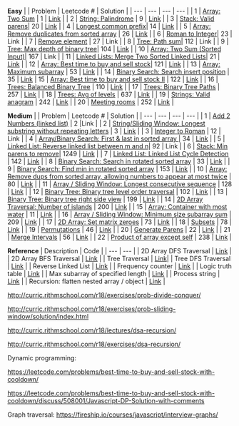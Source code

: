**Easy**
|     | Problem | Leetcode # | Solution |
| --- | ---     | ---        | ---      |
| 1 | [Array: Two Sum](https://leetcode.com/problems/two-sum/) | 1 | [Link](https://github.com/joanne-wu-hoo/problem-solving/blob/master/leetcode/easy/1-two-sum.js) |
| 2 | [String: Palindrome](https://leetcode.com/problems/palindrome-number/) | 9 | [Link](https://github.com/joanne-wu-hoo/problem-solving/blob/master/leetcode/easy/9-is-palindrome.js) |
| 3 | [Stack: Valid parens](https://leetcode.com/problems/valid-parentheses/)| 20 | [Link](https://github.com/joanne-wu-hoo/problem-solving/blob/master/leetcode/easy/20-is-valid-parens.js) |
| 4 | [Longest common prefix](https://leetcode.com/problems/longest-common-prefix/)| 14 | [Link](https://github.com/joanne-wu-hoo/problem-solving/blob/master/leetcode/easy/14-longest-common-prefix.js) |
| 5 | [Array: Remove duplicates from sorted array](https://leetcode.com/problems/remove-duplicates-from-sorted-array/) | 26 | [Link](https://github.com/joanne-wu-hoo/problem-solving/blob/master/leetcode/easy/26-remove-dups-in-place.js) |
| 6 | [Roman to Integer](https://leetcode.com/problems/roman-to-integer/)| 23 | Link |
| 7 | [Remove element](https://leetcode.com/problems/remove-element/) | 27  | Link |
| 8 | [Tree: Path sum](https://leetcode.com/problems/path-sum)| 112 | Link |
| 9 | [Tree: Max depth of binary tree](https://leetcode.com/problems/maximum-depth-of-binary-tree/)| 104 | [Link](https://github.com/joanne-wu-hoo/problem-solving/blob/master/leetcode/easy/104-max-depth.js) |
| 10 | [Array: Two Sum (Sorted Input)](https://leetcode.com/problems/two-sum-ii-input-array-is-sorted/)| 167 | Link |
| 11 | [Linked Lists: Merge Two Sorted Linked Lists](https://leetcode.com/problems/merge-two-sorted-lists/)| 21 | [Link](https://github.com/joanne-wu-hoo/problem-solving/blob/master/leetcode/easy/21-merge-two-sorted-linked-lists.js) |
| 12 | [Array: Best time to buy and sell stock](https://leetcode.com/problems/best-time-to-buy-and-sell-stock/)| 121 | [Link](https://github.com/joanne-wu-hoo/problem-solving/blob/master/leetcode/easy/121-best-time-to-buy-and-sell-stock.js) |
| 13 | [Array: Maximum subarray](https://leetcode.com/problems/maximum-subarray/) | 53 | [Link](https://github.com/joanne-wu-hoo/problem-solving/blob/master/leetcode/easy/53-max-subarray.js) |
| 14 | [Binary Search: Search insert position](https://leetcode.com/problems/search-insert-position/) | 35 | [Link](https://github.com/joanne-wu-hoo/problem-solving/blob/master/leetcode/easy/35-search-insert-position.js)
| 15 | [Array: Best time to buy and sell stock II](https://leetcode.com/problems/best-time-to-buy-and-sell-stock-ii/) | 122 | [Link](https://github.com/joanne-wu-hoo/problem-solving/blob/master/leetcode/easy/122-best-time-to-buy-and-sell-stock-ii.js) |
| 16 | [Trees: Balanced Binary Tree](https://leetcode.com/problems/balanced-binary-tree/) | 110 | [Link](https://github.com/joanne-wu-hoo/problem-solving/blob/master/leetcode/easy/110-balanced-binary-tree.js) | 
| 17 | [Trees: Binary Tree Paths](https://leetcode.com/problems/binary-tree-paths/) | 257 | [Link](https://github.com/joanne-wu-hoo/problem-solving/blob/master/leetcode/easy/110-balanced-binary-tree.js) |
| 18 | [Trees: Avg of levels](https://leetcode.com/problems/average-of-levels-in-binary-tree/) |  637 | [Link](https://github.com/joanne-wu-hoo/problem-solving/blob/master/leetcode/easy/637-avg-of-levels-in-binary-tree.js) |
| 19 | [Strings: Valid anagram](https://leetcode.com/problems/valid-anagram/) | 242 | [Link](https://github.com/joanne-wu-hoo/problem-solving/blob/master/leetcode/easy/242-valid-anagram.js) |
| 20 | [Meeting rooms](https://leetcode.com/problems/meeting-rooms/) | 252 | [Link](https://github.com/joanne-wu-hoo/problem-solving/blob/master/leetcode/easy/252-meeting-rooms.js) | 
 
**Medium**
|     | Problem | Leetcode # | Solution |
| --- | ---     | ---        | ---      |
| 1 | [Add 2 Numbers (linked list)](https://leetcode.com/problems/add-two-numbers/)      | 2      |Link     |
| 2 | [String/Sliding Window: Longest substring without repeating letters](https://leetcode.com/problems/longest-substring-without-repeating-characters/)    | 3    | [Link](https://github.com/joanne-wu-hoo/problem-solving/blob/master/leetcode/easy/3-longest-substring.js)      |
| 3 | [Integer to Roman](https://leetcode.com/problems/integer-to-roman/)   | 12   | Link      |
| 4 | [Array/Binary Search: First & last in sorted array ](https://leetcode.com/problems/find-first-and-last-position-of-element-in-sorted-array/) | 34   | [Link](https://github.com/joanne-wu-hoo/problem-solving/blob/master/leetcode/easy/34-find-first-and-last-in-sorted-arr.js)      |
| 5 | [Linked List: Reverse linked list between m and n](https://leetcode.com/problems/reverse-linked-list-ii/submissions/)| 92  | Link      |
| 6 | [Stack: Min parens to remove](https://leetcode.com/problems/minimum-remove-to-make-valid-parentheses/submissions/)| 1249  | [Link](https://github.com/joanne-wu-hoo/problem-solving/blob/master/leetcode/easy/1249-min-remove-to-make-valid-parens.js) |
| 7 | [Linked List: Linked List Cycle Detection](https://leetcode.com/problems/linked-list-cycle-ii/) | 142 | [Link](https://github.com/joanne-wu-hoo/problem-solving/blob/master/leetcode/easy/142-linked-list-cycle.js) |
| 8 | [Binary Search: Search in rotated sorted array](https://leetcode.com/problems/search-in-rotated-sorted-array/) | 33 | [Link](https://github.com/joanne-wu-hoo/problem-solving/blob/master/leetcode/easy/33-search-in-rotated-sorted-array.js) |
| 9 | [Binary Search: Find min in rotated sorted array](https://leetcode.com/problems/find-minimum-in-rotated-sorted-array) | 153 | [Link](https://github.com/joanne-wu-hoo/problem-solving/blob/master/leetcode/easy/153-find-min-in-rotated-sorted-array.js) |
| 10 | [Array: Remove dups from sorted array, allowing numbers to appear at most twice](https://leetcode.com/problems/remove-duplicates-from-sorted-array-ii/) | 80 | [Link](https://github.com/joanne-wu-hoo/problem-solving/blob/master/leetcode/easy/80-remove-dups-from-sorted-array-ii.js) |
| 11 | [Array / Sliding Window: Longest consecutive sequence](https://leetcode.com/problems/longest-consecutive-sequence/s) | 128 | [Link](https://github.com/joanne-wu-hoo/problem-solving/blob/master/leetcode/easy/128-longest-consecutive-sequence.js) |
| 12 | [Binary Tree: Binary tree level order traversal](https://leetcode.com/problems/binary-tree-level-order-traversal/) | 102 | [Link](https://github.com/joanne-wu-hoo/problem-solving/blob/master/leetcode/easy/102-binary-tree-level-order-traversal.js) |
| 13 | [Binary Tree: Binary tree right side view](https://leetcode.com/problems/binary-tree-right-side-view/) | 199 | [Link](https://github.com/joanne-wu-hoo/problem-solving/blob/master/leetcode/easy/199-binary-tree-right-side-view.js) |
| 14 | [2D Array Traversal: Number of islands](https://leetcode.com/problems/number-of-islands/) | 200 | [Link](https://github.com/joanne-wu-hoo/problem-solving/blob/master/leetcode/easy/200-num-islands.js) |
| 15 | [Array: Container with most water](https://leetcode.com/problems/container-with-most-water/) | 11 | [Link](https://github.com/joanne-wu-hoo/problem-solving/blob/master/leetcode/easy/11-container-with-most-water.js) |
| 16 | [Array / Sliding Window: Minimum size subarray sum](https://leetcode.com/problems/minimum-size-subarray-sum/) | 209 | [Link](https://github.com/joanne-wu-hoo/problem-solving/blob/master/leetcode/easy/209-minimum-size-subarray-sum.js) |
| 17 | [2D Array: Set matrix zeroes](https://leetcode.com/problems/set-matrix-zeroes/) | 73 | [Link](https://github.com/joanne-wu-hoo/problem-solving/blob/master/leetcode/easy/73-set-matrix-zeroes.js) |
| 18 | [Subsets](https://leetcode.com/problems/subsets/) | 78 | [Link](https://github.com/joanne-wu-hoo/problem-solving/blob/master/leetcode/easy/78-subsets.js) |
| 19 | [Permutations](https://leetcode.com/problems/permutations/) | 46 | [Link](https://github.com/joanne-wu-hoo/problem-solving/blob/master/leetcode/easy/46-permutations.js) |
| 20 | [Generate Parens](https://leetcode.com/problems/generate-parentheses/) | 22 | [Link](https://github.com/joanne-wu-hoo/problem-solving/blob/master/leetcode/easy/22-generate-parens.js) |
| 21 | [Merge Intervals](https://leetcode.com/problems/merge-intervals/) | 56 | [Link](https://github.com/joanne-wu-hoo/problem-solving/blob/master/leetcode/easy/56-merge-intervals.js) |
| 22 | [Product of array except self](https://leetcode.com/problems/product-of-array-except-self/) | 238 | [Link](https://github.com/joanne-wu-hoo/problem-solving/blob/master/leetcode/easy/238-product-of-array-except-self.js) |

**Reference**
| Description | Code |
| ---     | ---  |
| 2D Array DFS Traversal   | [Link](https://github.com/joanne-wu-hoo/problem-solving/blob/master/2d-array-dfs-traversal.js)      |
| 2D Array BFS Traversal | [Link](https://github.com/joanne-wu-hoo/problem-solving/blob/master/2d-array-bfs-traversal.js) |
| Tree Traversal | [Link](https://github.com/joanne-wu-hoo/problem-solving/blob/master/tree-traversal.js)|
| Tree DFS Traversal | [Link](https://github.com/joanne-wu-hoo/problem-solving/blob/master/tree-dfs-traversal.js) |
| Reverse Linked List | [Link](https://github.com/joanne-wu-hoo/problem-solving/blob/master/reverse-linked-list.js) |
| Frequency counter | [Link](https://github.com/joanne-wu-hoo/problem-solving/blob/master/using-freq-map.js) |
| Logic truth table | [Link](https://github.com/joanne-wu-hoo/problem-solving/blob/master/logic-truth-table) |
| Max subarray of specified length | [Link](https://github.com/joanne-wu-hoo/problem-solving/blob/master/max-sum-of-contiguous-sub-array-of-certain-length.js) |
| Process string | [Link](https://github.com/joanne-wu-hoo/problem-solving/blob/master/process-str.js) |
| Recursion: flatten nested array / object | [Link](https://github.com/joanne-wu-hoo/problem-solving/blob/master/flatten-nested-arrays-and-objects.js) |


http://curric.rithmschool.com/r18/exercises/prob-divide-conquer/

http://curric.rithmschool.com/r18/exercises/prob-sliding-window/solution/index.html

http://curric.rithmschool.com/r18/lectures/dsa-recursion/

http://curric.rithmschool.com/r18/exercises/dsa-recursion/

Dynamic programming:

https://leetcode.com/problems/best-time-to-buy-and-sell-stock-with-cooldown/

https://leetcode.com/problems/best-time-to-buy-and-sell-stock-with-cooldown/discuss/508001/Javascript-DP-Solution-with-comments

Graph traversal:
https://fireship.io/courses/javascript/interview-graphs/

